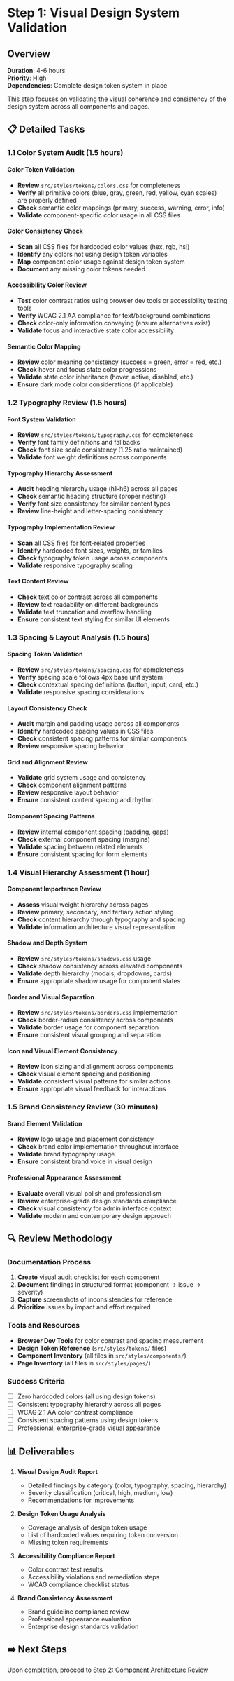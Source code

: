 # Step 1: Visual Design System Validation

## Overview
**Duration**: 4-6 hours  
**Priority**: High  
**Dependencies**: Complete design token system in place

This step focuses on validating the visual coherence and consistency of the design system across all components and pages.

## 📋 Detailed Tasks

### 1.1 Color System Audit (1.5 hours)

#### Color Token Validation
- **Review** `src/styles/tokens/colors.css` for completeness
- **Verify** all primitive colors (blue, gray, green, red, yellow, cyan scales) are properly defined
- **Check** semantic color mappings (primary, success, warning, error, info)
- **Validate** component-specific color usage in all CSS files

#### Color Consistency Check
- **Scan** all CSS files for hardcoded color values (hex, rgb, hsl)
- **Identify** any colors not using design token variables
- **Map** component color usage against design token system
- **Document** any missing color tokens needed

#### Accessibility Color Review
- **Test** color contrast ratios using browser dev tools or accessibility testing tools
- **Verify** WCAG 2.1 AA compliance for text/background combinations
- **Check** color-only information conveying (ensure alternatives exist)
- **Validate** focus and interactive state color accessibility

#### Semantic Color Mapping
- **Review** color meaning consistency (success = green, error = red, etc.)
- **Check** hover and focus state color progressions
- **Validate** state color inheritance (hover, active, disabled, etc.)
- **Ensure** dark mode color considerations (if applicable)

### 1.2 Typography Review (1.5 hours)

#### Font System Validation
- **Review** `src/styles/tokens/typography.css` for completeness
- **Verify** font family definitions and fallbacks
- **Check** font size scale consistency (1.25 ratio maintained)
- **Validate** font weight definitions across components

#### Typography Hierarchy Assessment
- **Audit** heading hierarchy usage (h1-h6) across all pages
- **Check** semantic heading structure (proper nesting)
- **Verify** font size consistency for similar content types
- **Review** line-height and letter-spacing consistency

#### Typography Implementation Review
- **Scan** all CSS files for font-related properties
- **Identify** hardcoded font sizes, weights, or families
- **Check** typography token usage across components
- **Validate** responsive typography scaling

#### Text Content Review
- **Check** text color contrast across all components
- **Review** text readability on different backgrounds
- **Validate** text truncation and overflow handling
- **Ensure** consistent text styling for similar UI elements

### 1.3 Spacing & Layout Analysis (1.5 hours)

#### Spacing Token Validation
- **Review** `src/styles/tokens/spacing.css` for completeness
- **Verify** spacing scale follows 4px base unit system
- **Check** contextual spacing definitions (button, input, card, etc.)
- **Validate** responsive spacing considerations

#### Layout Consistency Check
- **Audit** margin and padding usage across all components
- **Identify** hardcoded spacing values in CSS files
- **Check** consistent spacing patterns for similar components
- **Review** responsive spacing behavior

#### Grid and Alignment Review
- **Validate** grid system usage and consistency
- **Check** component alignment patterns
- **Review** responsive layout behavior
- **Ensure** consistent content spacing and rhythm

#### Component Spacing Patterns
- **Review** internal component spacing (padding, gaps)
- **Check** external component spacing (margins)
- **Validate** spacing between related elements
- **Ensure** consistent spacing for form elements

### 1.4 Visual Hierarchy Assessment (1 hour)

#### Component Importance Review
- **Assess** visual weight hierarchy across pages
- **Review** primary, secondary, and tertiary action styling
- **Check** content hierarchy through typography and spacing
- **Validate** information architecture visual representation

#### Shadow and Depth System
- **Review** `src/styles/tokens/shadows.css` usage
- **Check** shadow consistency across elevated components
- **Validate** depth hierarchy (modals, dropdowns, cards)
- **Ensure** appropriate shadow usage for component states

#### Border and Visual Separation
- **Review** `src/styles/tokens/borders.css` implementation
- **Check** border-radius consistency across components
- **Validate** border usage for component separation
- **Ensure** consistent visual grouping and separation

#### Icon and Visual Element Consistency
- **Review** icon sizing and alignment across components
- **Check** visual element spacing and positioning
- **Validate** consistent visual patterns for similar actions
- **Ensure** appropriate visual feedback for interactions

### 1.5 Brand Consistency Review (30 minutes)

#### Brand Element Validation
- **Review** logo usage and placement consistency
- **Check** brand color implementation throughout interface
- **Validate** brand typography usage
- **Ensure** consistent brand voice in visual design

#### Professional Appearance Assessment
- **Evaluate** overall visual polish and professionalism
- **Review** enterprise-grade design standards compliance
- **Check** visual consistency for admin interface context
- **Validate** modern and contemporary design approach

## 🔍 Review Methodology

### Documentation Process
1. **Create** visual audit checklist for each component
2. **Document** findings in structured format (component → issue → severity)
3. **Capture** screenshots of inconsistencies for reference
4. **Prioritize** issues by impact and effort required

### Tools and Resources
- **Browser Dev Tools** for color contrast and spacing measurement
- **Design Token Reference** (`src/styles/tokens/` files)
- **Component Inventory** (all files in `src/styles/components/`)
- **Page Inventory** (all files in `src/styles/pages/`)

### Success Criteria
- [ ] Zero hardcoded colors (all using design tokens)
- [ ] Consistent typography hierarchy across all pages
- [ ] WCAG 2.1 AA color contrast compliance
- [ ] Consistent spacing patterns using design tokens
- [ ] Professional, enterprise-grade visual appearance

## 📊 Deliverables

1. **Visual Design Audit Report**
   - Detailed findings by category (color, typography, spacing, hierarchy)
   - Severity classification (critical, high, medium, low)
   - Recommendations for improvements

2. **Design Token Usage Analysis**
   - Coverage analysis of design token usage
   - List of hardcoded values requiring token conversion
   - Missing token requirements

3. **Accessibility Compliance Report**
   - Color contrast test results
   - Accessibility violations and remediation steps
   - WCAG compliance checklist status

4. **Brand Consistency Assessment**
   - Brand guideline compliance review
   - Professional appearance evaluation
   - Enterprise design standards validation

## ➡️ Next Steps
Upon completion, proceed to [Step 2: Component Architecture Review](./step-2-component-architecture-review.md) 